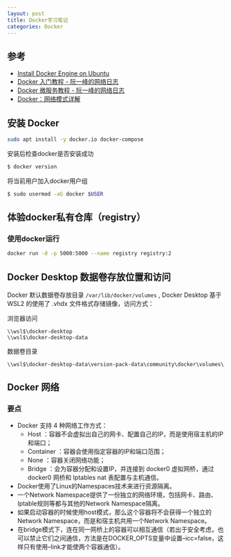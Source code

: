 ```yaml
---
layout: post
title: Docker学习笔记
categories: Docker
---
```

## 参考

* [Install Docker Engine on Ubuntu](https://docs.docker.com/engine/install/ubuntu/)
* [Docker 入门教程 - 阮一峰的网络日志](http://www.ruanyifeng.com/blog/2018/02/docker-tutorial.html)
* [Docker 微服务教程 - 阮一峰的网络日志](http://www.ruanyifeng.com/blog/2018/02/docker-wordpress-tutorial.html)
* [Docker：网络模式详解](https://www.cnblogs.com/zuxing/articles/8780661.html)

## 安装 Docker

```sh
sudo apt install -y docker.io docker-compose
```

安装后检查docker是否安装成功

```sh
$ docker version
```

将当前用户加入docker用户组

```sh
$ sudo usermod -aG docker $USER
```

## 体验docker私有仓库（registry）

### 使用docker运行
```sh
docker run -d -p 5000:5000 --name registry registry:2
```

## Docker Desktop 数据卷存放位置和访问

Docker 默认数据卷存放目录 `/var/lib/docker/volumes` , Docker Desktop 基于 WSL2 的使用了 .vhdx 文件格式存储镜像，访问方式：

浏览器访问

```url
\\wsl$\docker-desktop
\\wsl$\docker-desktop-data
```

数据卷目录

```url
\\wsl$\docker-desktop-data\version-pack-data\community\docker\volumes\
```

## Docker 网络

### 要点

* Docker 支持 4 种网络工作方式：
  * Host ：容器不会虚拟出自己的网卡、配置自己的IP，而是使用宿主机的IP和端口；
  * Container ：容器会使用指定容器的IP和端口范围；
  * None ：容器关闭网络功能；
  * Bridge ：会为容器分配和设置IP，并连接到 docker0 虚拟网桥，通过 docker0 网桥和 Iptables nat 表配置与主机通信。
* Docker使用了Linux的Namespaces技术来进行资源隔离。
* 一个Network Namespace提供了一份独立的网络环境，包括网卡、路由、Iptable规则等都与其他的Network Namespace隔离。
* 如果启动容器的时候使用host模式，那么这个容器将不会获得一个独立的Network Namespace，而是和宿主机共用一个Network Namespace。
* 在bridge模式下，连在同一网桥上的容器可以相互通信（若出于安全考虑，也可以禁止它们之间通信，方法是在DOCKER_OPTS变量中设置–icc=false，这样只有使用–link才能使两个容器通信）。
